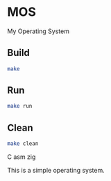 # MOS
My Operating System

## Build
```bash
make
```

## Run
```bash
make run
```

## Clean
```bash
make clean
```
C asm zig

This is a simple operating system.